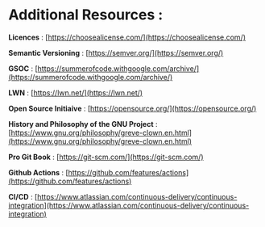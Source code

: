 # Additional Resources :

**Licences** :  [https://choosealicense.com/](https://choosealicense.com/)

**Semantic Versioning** : [https://semver.org/](https://semver.org/)

**GSOC** : [https://summerofcode.withgoogle.com/archive/](https://summerofcode.withgoogle.com/archive/)

**LWN** : [https://lwn.net/](https://lwn.net/)

**Open Source Initiaive** : [https://opensource.org/](https://opensource.org/)

**History and Philosophy of the GNU Project** : [https://www.gnu.org/philosophy/greve-clown.en.html](https://www.gnu.org/philosophy/greve-clown.en.html)

**Pro Git Book** : [https://git-scm.com/](https://git-scm.com/)

**Github Actions** : [https://github.com/features/actions](https://github.com/features/actions)

**CI/CD** : [https://www.atlassian.com/continuous-delivery/continuous-integration](https://www.atlassian.com/continuous-delivery/continuous-integration)




